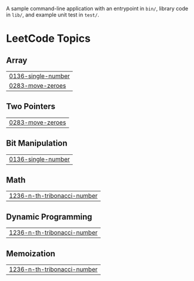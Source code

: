 A sample command-line application with an entrypoint in `bin/`, library code
in `lib/`, and example unit test in `test/`.

<!---LeetCode Topics Start-->
# LeetCode Topics
## Array
|  |
| ------- |
| [0136-single-number](https://github.com/HaeAhn00/dart-morning-coding/tree/master/0136-single-number) |
| [0283-move-zeroes](https://github.com/HaeAhn00/dart-morning-coding/tree/master/0283-move-zeroes) |
## Two Pointers
|  |
| ------- |
| [0283-move-zeroes](https://github.com/HaeAhn00/dart-morning-coding/tree/master/0283-move-zeroes) |
## Bit Manipulation
|  |
| ------- |
| [0136-single-number](https://github.com/HaeAhn00/dart-morning-coding/tree/master/0136-single-number) |
## Math
|  |
| ------- |
| [1236-n-th-tribonacci-number](https://github.com/HaeAhn00/dart-morning-coding/tree/master/1236-n-th-tribonacci-number) |
## Dynamic Programming
|  |
| ------- |
| [1236-n-th-tribonacci-number](https://github.com/HaeAhn00/dart-morning-coding/tree/master/1236-n-th-tribonacci-number) |
## Memoization
|  |
| ------- |
| [1236-n-th-tribonacci-number](https://github.com/HaeAhn00/dart-morning-coding/tree/master/1236-n-th-tribonacci-number) |
<!---LeetCode Topics End-->